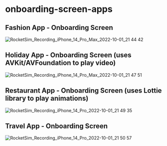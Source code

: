 # onboarding-screen-apps

## Fashion App - Onboarding Screen
![RocketSim_Recording_iPhone_14_Pro_Max_2022-10-01_21 44 42](https://user-images.githubusercontent.com/7302529/193412507-d0fa052c-27ad-4164-9380-5e1eb25024a4.gif)

## Holiday App - Onboarding Screen (uses AVKit/AVFoundation to play video)
![RocketSim_Recording_iPhone_14_Pro_Max_2022-10-01_21 47 51](https://user-images.githubusercontent.com/7302529/193412630-c7edddb9-31d8-475c-ba5d-f284efbb9259.gif)

## Restaurant App - Onboarding Screen (uses Lottie library to play animations)
![RocketSim_Recording_iPhone_14_Pro_2022-10-01_21 49 35](https://user-images.githubusercontent.com/7302529/193412712-45990779-3e90-479b-928a-c7b88717d37d.gif)

## Travel App - Onboarding Screen 
![RocketSim_Recording_iPhone_14_Pro_2022-10-01_21 50 57](https://user-images.githubusercontent.com/7302529/193412782-0f329db4-5b01-4dad-8ff5-c75390f2c12a.gif)
